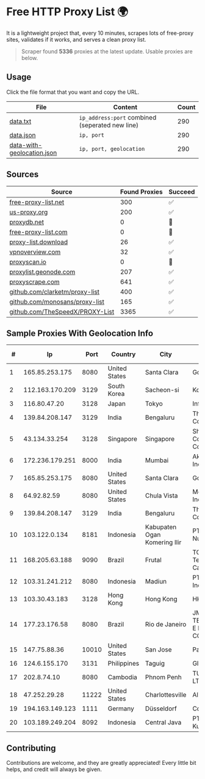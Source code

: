 
# Free HTTP Proxy List 🌍

It is a lightweight project that, every 10 minutes, scrapes lots of free-proxy sites, validates if it works, and serves a clean proxy list.


> Scraper found **5336** proxies at the latest update. Usable proxies are below.

## Usage

Click the file format that you want and copy the URL.


|File|Content|Count|
|----|-------|-----|
|[data.txt](https://raw.githubusercontent.com/themiralay/Proxy-List-World/master/data.txt)|`ip_address:port` combined (seperated new line)|290|
|[data.json](https://raw.githubusercontent.com/themiralay/Proxy-List-World/master/data.json)|`ip, port`|290|
|[data-with-geolocation.json](https://raw.githubusercontent.com/themiralay/Proxy-List-World/master/data-with-geolocation.json)|`ip, port, geolocation`|290|

## Sources

|Source|Found Proxies|Succeed|
|------|-------------|-------|
|[free-proxy-list.net](https://free-proxy-list.net)|300|✅|
|[us-proxy.org](https://www.us-proxy.org)|200|✅|
|[proxydb.net](http://proxydb.net)|0|🚫|
|[free-proxy-list.com](https://free-proxy-list.com/?page=&port=&type%5B%5D=http&type%5B%5D=https&up_time=0&search=Search)|0|🚫|
|[proxy-list.download](https://www.proxy-list.download/HTTP)|26|✅|
|[vpnoverview.com](https://vpnoverview.com/privacy/anonymous-browsing/free-proxy-servers)|32|✅|
|[proxyscan.io](https://www.proxyscan.io)|0|🚫|
|[proxylist.geonode.com](https://proxylist.geonode.com/api/proxy-list?limit=300&page=1&sort_by=lastChecked&sort_type=desc&protocols=http,https)|207|✅|
|[proxyscrape.com](https://api.proxyscrape.com/v2/?request=displayproxies&protocol=http&timeout=10000&country=all&ssl=all&anonymity=all)|641|✅|
|[github.com/clarketm/proxy-list](https://raw.githubusercontent.com/clarketm/proxy-list/master/proxy-list-raw.txt)|400|✅|
|[github.com/monosans/proxy-list](https://raw.githubusercontent.com/monosans/proxy-list/main/proxies/http.txt)|165|✅|
|[github.com/TheSpeedX/PROXY-List](https://raw.githubusercontent.com/TheSpeedX/PROXY-List/master/http.txt)|3365|✅|


## Sample Proxies With Geolocation Info

|#|Ip|Port|Country|City|Internet Service Provider|
|-|--|----|-------|----|-------------------------|
|1|165.85.253.175|8080|United States|Santa Clara|Google LLC|
|2|112.163.170.209|3129|South Korea|Sacheon-si|Korea Telecom|
|3|116.80.47.20|3128|Japan|Tokyo|InfoSphere|
|4|139.84.208.147|3129|India|Bengaluru|The Constant Company, LLC|
|5|43.134.33.254|3128|Singapore|Singapore|Shenzhen Tencent Computer Systems Company Limited|
|6|172.236.179.251|8000|India|Mumbai|Akamai Technologies, Inc.|
|7|165.85.253.175|8080|United States|Santa Clara|Google LLC|
|8|64.92.82.59|8080|United States|Chula Vista|Momentum Telecom, Inc.|
|9|139.84.208.147|3129|India|Bengaluru|The Constant Company, LLC|
|10|103.122.0.134|8181|Indonesia|Kabupaten Ogan Komering Ilir|PT. Java Digital Nusantara|
|11|168.205.63.188|9090|Brazil|Frutal|TCF Telecomunicações Campo Florido Ltda|
|12|103.31.241.212|8080|Indonesia|Madiun|PT Trisari Data Indonusa|
|13|103.30.43.183|3128|Hong Kong|Hong Kong|HKVPS|
|14|177.23.176.58|8080|Brazil|Rio de Janeiro|JM TELECOMUNICACOES E MANUTENCAO DE COMP. EIRELI|
|15|147.75.88.36|10010|United States|San Jose|Packet Host, Inc.|
|16|124.6.155.170|3131|Philippines|Taguig|Globe Telecom|
|17|202.8.74.10|8080|Cambodia|Phnom Penh|TURBOTECH CO., LTD.|
|18|47.252.29.28|11222|United States|Charlottesville|Alibaba.com LLC|
|19|194.163.149.123|1111|Germany|Düsseldorf|Contabo GmbH|
|20|103.189.249.204|8092|Indonesia|Central Java|PT Berkah Media Kusuma Vision|



## Contributing

Contributions are welcome, and they are greatly appreciated! Every
little bit helps, and credit will always be given.

